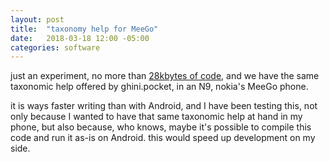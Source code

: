 ```yaml
---
layout: post
title:  "taxonomy help for MeeGo"
date:   2018-03-18 12:00 -05:00
categories: software
---
```


just an experiment, no more than [28kbytes of
code](https://github.com/mfrasca/taxonomic-help/), and we have the same
taxonomic help offered by ghini.pocket, in an N9, nokia's MeeGo phone.

it is ways faster writing than with Android, and I have been testing this,
not only because I wanted to have that same taxonomic help at hand in my
phone, but also because, who knows, maybe it's possible to compile this code
and run it as-is on Android.  this would speed up development on my side.